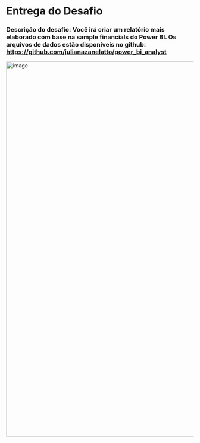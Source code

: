 # Entrega do Desafio

### Descrição do desafio: Você irá criar um relatório mais elaborado com base na sample financials do Power BI. Os arquivos de dados estão disponíveis no github: https://github.com/julianazanelatto/power_bi_analyst 
<img width="1007" alt="image" src="https://github.com/Alline2312/Dashbord_PowerBI/assets/103800086/9f47f0e3-c4dd-48ca-ac96-2bf6766f40ca">

